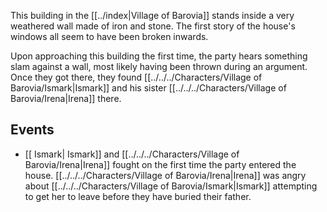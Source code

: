 This building in the [[../index|Village of Barovia]] stands inside a very weathered wall made of iron and stone. The first story of the house's windows all seem to have been broken inwards. 

Upon approaching this building the first time, the party hears something slam against a wall, most likely having been thrown during an argument. Once they got there, they found [[../../../Characters/Village of Barovia/Ismark|Ismark]] and his sister [[../../../Characters/Village of Barovia/Irena|Irena]] there.

## Events
- [[ Ismark| Ismark]] and [[../../../Characters/Village of Barovia/Irena|Irena]] fought on the first time the party entered the house. [[../../../Characters/Village of Barovia/Irena|Irena]] was angry about [[../../../Characters/Village of Barovia/Ismark|Ismark]] attempting to get her to leave before they have buried their father.